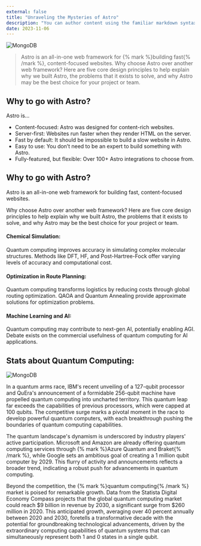 ```yaml
---
external: false
title: "Unraveling the Mysteries of Astro"
description: "You can author content using the familiar markdown syntax you already know. All basic markdown syntax is supported."
date: 2023-11-06
---
```


![MongoDB](/images/astro.jpg)
>Astro is an all-in-one web framework for {% mark %}building fast{% /mark %}, content-focused websites. Why choose Astro over another web framework? Here are five core design principles to help explain why we built Astro, the problems that it exists to solve, and why Astro may be the best choice for your project or team.

## Why to go with Astro?

Astro is…
- Content-focused: Astro was designed for content-rich websites.
- Server-first: Websites run faster when they render HTML on the server.
- Fast by default: It should be impossible to build a slow website in Astro.
- Easy to use: You don’t need to be an expert to build something with Astro.
- Fully-featured, but flexible: Over 100+ Astro integrations to choose from.
## Why to go with Astro?
Astro is an all-in-one web framework for building fast, content-focused websites.

Why choose Astro over another web framework? Here are five core design principles to help explain why we built Astro, the problems that it exists to solve, and why Astro may be the best choice for your project or team.

#### Chemical Simulation:

Quantum computing improves accuracy in simulating complex molecular structures.
Methods like DFT, HF, and Post-Hartree-Fock offer varying levels of accuracy and computational cost.

#### Optimization in Route Planning:

Quantum computing transforms logistics by reducing costs through global routing optimization.
QAOA and Quantum Annealing provide approximate solutions for optimization problems.

#### Machine Learning and AI:

Quantum computing may contribute to next-gen AI, potentially enabling AGI.
Debate exists on the commercial usefulness of quantum computing for AI applications.
## Stats about Quantum Computing:
![MongoDB](/images/as.png)

In a quantum arms race, IBM's recent unveiling of a 127-qubit processor and QuEra's announcement of a formidable 256-qubit machine have propelled quantum computing into uncharted territory. This quantum leap far exceeds the capabilities of previous processors, which were capped at 100 qubits. The competitive surge marks a pivotal moment in the race to develop powerful quantum computers, with each breakthrough pushing the boundaries of quantum computing capabilities.

The quantum landscape's dynamism is underscored by industry players' active participation. Microsoft and Amazon are already offering quantum computing services through {% mark %}Azure Quantum and Braket{% /mark %}, while Google sets an ambitious goal of creating a 1 million qubit computer by 2029. This flurry of activity and announcements reflects a broader trend, indicating a robust push for advancements in quantum computing.

Beyond the competition, the {% mark %}quantum computing{% /mark %} market is poised for remarkable growth. Data from the Statista Digital Economy Compass projects that the global quantum computing market could reach $9 billion in revenue by 2030, a significant surge from $260 million in 2020. This anticipated growth, averaging over 40 percent annually between 2020 and 2030, foretells a transformative decade with the potential for groundbreaking technological advancements, driven by the extraordinary computing capabilities of quantum systems that can simultaneously represent both 1 and 0 states in a single qubit.


